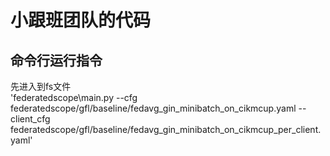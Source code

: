 # 小跟班团队的代码 #

## 命令行运行指令 ##
先进入到fs文件\
'federatedscope\main.py --cfg federatedscope/gfl/baseline/fedavg_gin_minibatch_on_cikmcup.yaml --client_cfg federatedscope/gfl/baseline/fedavg_gin_minibatch_on_cikmcup_per_client.yaml'